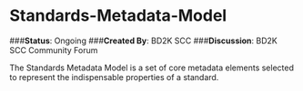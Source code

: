 # Standards-Metadata-Model

###**Status**: Ongoing
###**Created By**: BD2K SCC 
###**Discussion**: BD2K SCC Community Forum

The Standards Metadata Model is a set of core metadata elements selected to represent the indispensable properties of a standard. 

